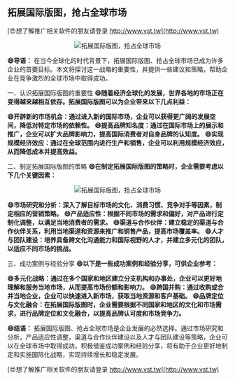 ## **拓展国际版图，抢占全球市场**

[😍想了解推广相关软件的朋友请登录 http://www.vst.tw](http://www.vst.tw)

 <center><img src="https://vst.tw/MP4/tuiguang/png/3.png" alt="拓展国际版图，抢占全球市场"></center>

**😄导语：**
在当今全球化的时代背景下，拓展国际版图、抢占全球市场已成为许多企业的首要目标。本文将探讨这一战略的重要性，并提供一些建议和策略，帮助企业在竞争激烈的全球市场中取得成功。

一、认识拓展国际版图的重要性
**😄随着经济全球化的发展，世界各地的市场正在变得越来越相互依存。拓展国际版图可以为企业带来以下几点利益：**

**😄开辟新的市场机会：通过进入新的国际市场，企业可以获得更广阔的发展空间，降低对特定市场的依赖性。**
**😄提高品牌知名度：通过在国际市场上的展示和推广，企业可以扩大品牌影响力，提高国际消费者对自身品牌的认知度。**
**😄实现规模经济效应：通过在全球范围内进行生产和销售，企业可以利用规模经济效应，从而降低成本并提高效益。**

二、制定拓展国际版图的策略
**😄在制定拓展国际版图的策略时，企业需要考虑以下几个关键因素：**

 <center><img src="https://vst.tw/MP4/tuiguang/png/3.png" alt="拓展国际版图，抢占全球市场"></center>

**😄市场研究和分析：深入了解目标市场的文化、消费习惯、竞争对手等因素，制定相应的营销策略。**
**😄产品适应性：根据不同市场的需求和偏好，对产品进行定制化调整，以满足当地消费者的需求。**
**😄渠道与合作伙伴：建立稳定的渠道与合作伙伴关系，利用当地渠道和资源来推广和销售产品，提高市场覆盖率。**
**😄人才与团队建设：培养具备跨文化沟通能力和国际视野的人才，并建立多元化的团队，以适应不同市场的挑战。**

三、成功案例与经验分享
**😄以下是一些成功案例和经验分享，可供企业参考：**

**😄多元化战略：通过在多个国家和地区建立分支机构和办事处，企业可以更好地理解和服务当地市场，从而提高市场份额和影响力。**
**😄跨国并购：通过收购或合并当地企业，企业可以快速进入新市场，获取当地资源和客户基础。**
**😄品牌定位与文化融合：在拓展国际版图时，企业需要根据不同国家和地区的文化和市场需求，进行品牌定位和文化融合，以提高品牌认可度和市场竞争力。**

**😄结语：**
拓展国际版图、抢占全球市场是企业发展的必然选择。通过市场研究和分析，产品适应性调整，渠道与合作伙伴建设以及人才与团队建设等策略，企业可以在全球市场中取得成功。积极借鉴成功案例和经验分享，将有助于企业更好地制定和实施国际化战略，实现持续增长和稳定发展。

[😍想了解推广相关软件的朋友请登录 http://www.vst.tw](http://www.vst.tw)



